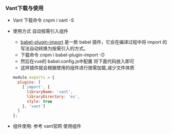 



### Vant下载与使用

- Vant 下载命令   cnpm i vant -S

- 使用方式  自动按需引入组件 

  - [babel-plugin-import](https://github.com/ant-design/babel-plugin-import) 是一款 babel 插件，它会在编译过程中将 import 的写法自动转换为按需引入的方式。
  - 下载命令   cnpm i babel-plugin-import -D
  - 然后在vue的 babel.config.js中配置  将下面代码放入即可
  - 这样插件就会根据使用的组件进行按需加载,减少文件体质

  ```javascript
  module.exports = {
    plugins: [
      ['import', {
        libraryName: 'vant',
        libraryDirectory: 'es',
        style: true
      }, 'vant']
    ]
  };
  ```

- 组件使用: 参考 vant官网 使用组件